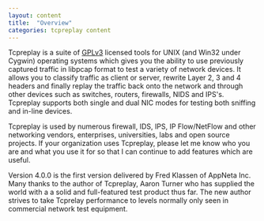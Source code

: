 ```yaml
---
layout: content
title:  "Overview"
categories: tcpreplay content
---
```


Tcpreplay is a suite of [GPLv3][gplv3] licensed tools for UNIX (and Win32 under  Cygwin) operating systems which gives 
you the ability to use previously captured traffic in  libpcap format to test a variety of network devices. It allows
you to classify traffic as client or server, rewrite Layer 2, 3 and 4 headers and finally replay the traffic back onto
the network and through other devices such as switches, routers, firewalls, NIDS and IPS's. Tcpreplay supports both single 
and dual NIC modes for testing both sniffing and in-line devices.

Tcpreplay is used by numerous firewall, IDS, IPS, IP Flow/NetFlow and other networking vendors, enterprises, universities,
labs and open source projects. If your organization uses Tcpreplay, please let me know who you are and what you use
it for so that I can continue to add features which are useful.

Version 4.0.0 is the first version delivered by Fred Klassen of AppNeta Inc. Many thanks to the author of Tcpreplay,
Aaron Turner who has supplied the world with a a solid and full-featured test product thus far. The new author
strives to take Tcprelay performance to levels normally only seen in commercial network test equipment.

[gplv3]:    http://www.gnu.org/licenses/gpl-3.0.html
[nm]:       http://info.iet.unipi.it/~luigi/netmap/
[flow]:     http://en.wikipedia.org/wiki/Traffic_flow_%28computer_networking%29
